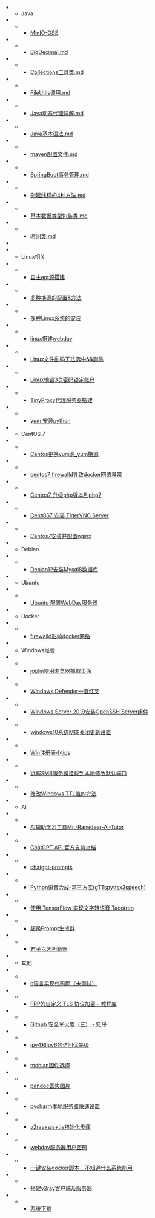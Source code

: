 <!-- docs/_sidebar.md -->

* * Java
* * * [MinIO-OSS](/zh/MinIO-OSS.md)
* * * [BigDecimal.md](/zh/Collections工具类.md)
* * * [Collections工具类.md](/zh/BigDecimal.md)
* * * [FileUtils调用.md](/zh/FileUtils调用.md)
* * * [Java动态代理详解.md](/zh/Java动态代理详解.md)
* * * [Java基本语法.md](/zh/Java基本语法.md)
* * * [maven配置文件.md](/zh/maven配置文件.md)
* * * [SpringBoot事务管理.md](/zh/SpringBoot事务管理.md)
* * * [创建线程的4种方法.md](/zh/创建线程的4种方法.md)
* * * [基本数据类型包装类.md](/zh/基本数据类型包装类.md)
* * * [时间类.md](/zh/时间类.md)
* 
* * Linux相关
* * * [自主apt源搭建](/zh/自主apt源搭建.md)
* * * [多种换源的配置&方法](/zh/多种换源的配置&方法.md)
* * * [多种Linux系统的安装](/zh/多种Linux系统的安装.md)
* * * [linux搭建webdav](/zh/linux搭建webdav.md)
* * * [Linux文件乱码无法选中&&删除](/zh/Linux文件乱码无法选中&&删除.md)
* * * [Linux输错3次密码锁定账户](/zh/Linux输错3次密码锁定账户.md)
* * * [TinyProxy代理服务器搭建](/zh/TinyProxy代理服务器搭建.md)
* * * [yum 安装python](/zh/yum安装python.md)

* * CentOS 7
* * * [Centos更换yum源_yum换源](/zh/Centos更换yum源_yum换源.md)
* * * [centos7 firewalld导致docker网络异常](/zh/firewalld影响docker网络.md)
* * * [Centos7 升级php版本到php7](/zh/Centos7升级php版本到php7.md)
* * * [CentOS7 安装 TigerVNC Server](/zh/CentOS7安装TigerVNCServer.md)
* * * [Centos7安装并配置nginx](/zh/Centos7安装并配置nginx.md)

* * Debian
* * * [Debian12安装Mysql8数据库](/zh/Debian12安装Mysql8数据库.md)

* * Ubuntu
* * * [Ubuntu 配置WebDav服务器](/zh/Ubuntu配置WebDav服务器.md)

* * Docker
* * * [firewalld影响docker网络](/zh/firewalld影响docker网络.md)

* * Windows经验
* * * [joplin使用浏览器抓取页面](/zh/joplin使用浏览器抓取页面.md)
* * * [Windows Defender一直红叉](/zh/WindowsDefender一直红叉.md)
* * * [Windows Server 2019安装OpenSSH Server组件](/zh/WindowsServer2019安装OpenSSHServer组件.md)
* * * [windows10系统彻底关闭更新设置](/zh/windows10系统彻底关闭更新设置.md)
* * * [Win注册表小tips](/zh/Win注册表小tips.md)
* * * [远程SMB服务器挂载到本地修改默认端口](/zh/远程SMB服务器挂载到本地修改默认端口.md)
* * * [修改Windows TTL值的方法](/zh/修改WindowsTTL值的方法.md)

* * AI
* * * [AI辅助学习工具Mr.-Ranedeer-AI-Tutor](/zh/AI辅助学习工具Mr.-Ranedeer-AI-Tutor.md)
* * * [ChatGPT API 官方支持文档](/zh/ChatGPTAPI官方支持文档.md)
* * * [chatgpt-prompts](/zh/chatgpt-prompts.md)
* * * [Python语音合成-第三方库(gTTspyttsx3speech)](/zh/Python语音合成-第三方库(gTTspyttsx3speech).md)
* * * [使用 TensorFlow 实现文字转语音 Tacotron](/zh/使用TensorFlow实现文字转语音Tacotron.md)
* * * [超级Prompt生成器](/zh/超级Prompt生成器.md)
* * * [君子六艺判断器](/zh/君子六艺判断器.md)

* * 其他
* * * [c语言实现代码雨（未测试）](/zh/c语言实现代码雨（未测试）.md)
* * * [FRP的自定义 TLS 协议加密 - 教程库](/zh/FRP的自定义TLS协议加密-教程库.md)
* * * [Github 安全军火库（三） - 知乎](/zh/Github安全军火库（三）-知乎.md)
* * * [ipv4和ipv6的访问优先级](/zh/ipv4和ipv6的访问优先级.md)
* * * [mobian固件选择](/zh/mobian固件选择.md)
* * * [pandoc丢失图片](/zh/pandoc丢失图片.md)
* * * [pycharm本地服务器快速设置](/zh/pycharm本地服务器快速设置.md)
* * * [v2ray+ws+tls初始化步骤](/zh/v2ray+ws+tls初始化步骤.md)
* * * [webdav服务器用户密码](/zh/webdav服务器用户密码.md)
* * * [一键安装docker脚本，不知道什么系统能用](/zh/一键安装docker脚本，不知道什么系统能用.md)
* * * [搭建v2ray客户端及服务器](/zh/搭建v2ray客户端及服务器.md)
* * * [系统下载](/zh/系统下载.md)
